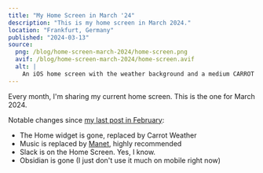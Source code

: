 ```yaml
---
title: "My Home Screen in March '24"
description: "This is my home screen in March 2024."
location: "Frankfurt, Germany"
published: "2024-03-13"
source:
  png: /blog/home-screen-march-2024/home-screen.png
  avif: /blog/home-screen-march-2024/home-screen.avif
  alt: |
    An iOS home screen with the weather background and a medium CARROT Weather widget at the top. After that comes three rows of apps: Slack, WhatsApp, Signal, YNAB, CouchTimes, BeReal, Gentler Streak, Photos, Overcast, Calendar, Mail, Camera. The Dock has four apps: Safari, Messages, OmniFocus and Manet.
---
```


Every month, I'm sharing my current home screen.
This is the one for March 2024.

<!-- more -->

Notable changes since [my last post in February](/home-screens/2024-02):

- The Home widget is gone, replaced by Carrot Weather
- Music is replaced by [Manet](https://tilo.dev/manet/), highly recommended
- Slack is on the Home Screen. Yes, I know.
- Obsidian is gone (I just don't use it much on mobile right now)
